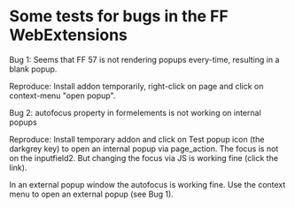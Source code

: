 # Some tests for bugs in the FF WebExtensions

Bug 1: Seems that FF 57 is not rendering popups every-time, resulting in a blank popup.

Reproduce: Install addon temporarily, right-click on page and click on context-menu "open popup".

Bug 2: autofocus property in formelements is not working on internal popups

Reproduce: Install temporary addon and click on Test popup icon (the darkgrey key) to open an internal popup via page_action. 
The focus is not on the inputfield2. But changing the focus via JS is working fine (click the link).

In an external popup window the autofocus is working fine. Use the context menu to open an external popup (see Bug 1).




